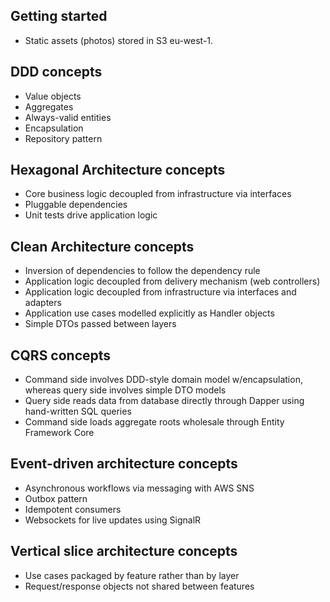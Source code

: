 ## Getting started

- Static assets (photos) stored in S3 eu-west-1.

## DDD concepts
- Value objects
- Aggregates
- Always-valid entities
- Encapsulation
- Repository pattern

## Hexagonal Architecture concepts
- Core business logic decoupled from infrastructure via interfaces
- Pluggable dependencies
- Unit tests drive application logic

## Clean Architecture concepts
- Inversion of dependencies to follow the dependency rule
- Application logic decoupled from delivery mechanism (web controllers)
- Application logic decoupled from infrastructure via interfaces and adapters
- Application use cases modelled explicitly as Handler objects
- Simple DTOs passed between layers

## CQRS concepts
- Command side involves DDD-style domain model w/encapsulation, whereas query side involves simple DTO models
- Query side reads data from database directly through Dapper using hand-written SQL queries
- Command side loads aggregate roots wholesale through Entity Framework Core

## Event-driven architecture concepts
- Asynchronous workflows via messaging with AWS SNS
- Outbox pattern
- Idempotent consumers
- Websockets for live updates using SignalR

## Vertical slice architecture concepts
- Use cases packaged by feature rather than by layer
- Request/response objects not shared between features
